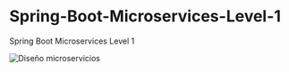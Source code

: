 # Spring-Boot-Microservices-Level-1
Spring Boot Microservices Level 1


![Diseño microservicios](https://user-images.githubusercontent.com/52107919/187731919-8337a974-42e1-4d2c-a42c-435102903b64.png)
